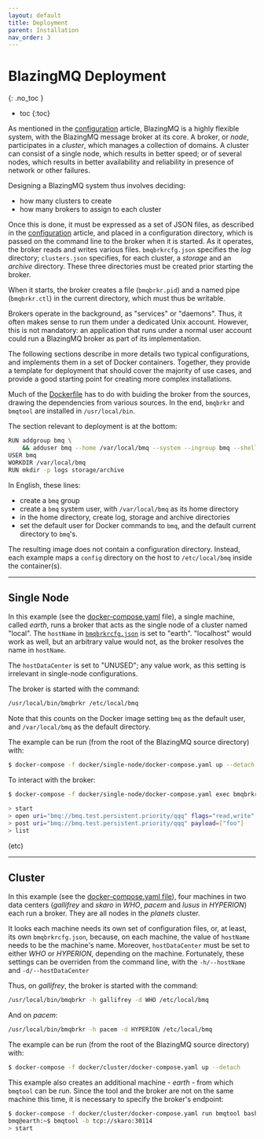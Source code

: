 ```yaml
---
layout: default
title: Deployment
parent: Installation
nav_order: 3
---
```


# BlazingMQ Deployment
{: .no_toc }

* toc
{:toc}

As mentioned in the [configuration](../configuration) article, BlazingMQ is a
highly flexible system, with the BlazingMQ message broker at its core. A
broker, or _node_, participates in a _cluster_, which manages a collection of
domains. A cluster can consist of a single node, which results in better speed;
or of several nodes, which results in better availability and reliability in
presence of network or other failures.

Designing a BlazingMQ system thus involves deciding:

- how many clusters to create
- how many brokers to assign to each cluster

Once this is done, it must be expressed as a set of JSON files, as described in
the [configuration](../configuration) article, and placed in a configuration
directory, which is passed on the command line to the broker when it is
started. As it operates, the broker reads and writes various files.
`bmqbrkrcfg.json` specifies the _log_ directory; `clusters.json` specifies, for
each cluster, a _storage_ and an _archive_ directory. These three directories
must be created prior starting the broker.

When it starts, the broker creates a file (`bmqbrkr.pid`) and a named pipe
(`bmqbrkr.ctl`) in the current directory, which must thus be writable.

Brokers operate in the background, as "services" or "daemons". Thus, it often
makes sense to run them under a dedicated Unix account. However, this is not
mandatory: an application that runs under a normal user account could run a
BlazingMQ broker as part of its implementation.

The following sections describe in more details two typical configurations, and
implements them in a set of Docker containers. Together, they provide a
template for deployment that should cover the majority of use cases, and
provide a good starting point for creating more complex installations.

Much of the
[Dockerfile](https://github.com/bloomberg/blazingmq/blob/main/docker/Dockerfile)
has to do with buiding the broker from the sources, drawing the dependencies
from various sources. In the end, `bmqbrkr` and `bmqtool` are installed in
`/usr/local/bin`.

The section relevant to deployment is at the bottom:

```sh
RUN addgroup bmq \
    && adduser bmq --home /var/local/bmq --system --ingroup bmq --shell /usr/bin/bash
USER bmq
WORKDIR /var/local/bmq
RUN mkdir -p logs storage/archive
```

In English, these lines:
* create a `bmq` group
* create a `bmq` system user, with `/var/local/bmq` as its home directory
* in the home directory, create log, storage and archive directories
* set the default user for Docker commands to `bmq`, and the default current
  directory to `bmq`'s.

The resulting image does not contain a configuration directory. Instead, each
example maps a `config` directory on the host to `/etc/local/bmq` inside the
container(s).

---

## Single Node

In this example (see the [docker-compose.yaml](https://github.com/bloomberg/blazingmq/blob/main/docker/single-node/docker-compose.yaml) file),
a single machine, called _earth_, runs a broker that acts as the single node of
a cluster named "local". The `hostName` in
[`bmqbrkrcfg.json`](https://github.com/bloomberg/blazingmq/blob/main/docker/single-node/config/bmqbrkrcfg.json)
is set to "earth". "localhost" would work as well, but an arbitrary value would
not, as the broker resolves the name in `hostName`.

The `hostDataCenter` is set to "UNUSED"; any value work, as this setting
is irrelevant in single-node configurations.

The broker is started with the command:

```sh
/usr/local/bin/bmqbrkr /etc/local/bmq
```

Note that this counts on the Docker image setting `bmq` as the default user,
and `/var/local/bmq` as the default directory.

The example can be run (from the root of the BlazingMQ source directory) with:

```sh
$ docker-compose -f docker/single-node/docker-compose.yaml up --detach
```

To interact with the broker:
```sh
$ docker-compose -f docker/single-node/docker-compose.yaml exec bmqbrkr bmqtool
```

```sh
> start
> open uri="bmq://bmq.test.persistent.priority/qqq" flags="read,write"
> post uri="bmq://bmq.test.persistent.priority/qqq" payload=["foo"]
> list
```
(etc)

---

## Cluster

In this example (see the [docker-compose.yaml
file](https://github.com/bloomberg/blazingmq/blob/main/docker/cluster/docker-compose.yaml)),
four machines in two data centers (_gallifrey_ and _skaro_ in _WHO_, _pacem_
and _lusus_ in _HYPERION_) each run a broker. They are all nodes in the
_planets_ cluster.

It looks each machine needs its own set of configuration files, or, at least,
its own `bmqbrkrcfg.json`, because, on each machine, the value of `hostName`
needs to be the machine's name. Moreover, `hostDataCenter` must be set to
either _WHO_ or _HYPERION_, depending on the machine. Fortunately, these
settings can be overriden from the command line, with the `-h/--hostName` and
`-d/--hostDataCenter`

Thus, on _gallifrey_, the broker is started with the command:

```sh
/usr/local/bin/bmqbrkr -h gallifrey -d WHO /etc/local/bmq
```

And on _pacem_:

```sh
/usr/local/bin/bmqbrkr -h pacem -d HYPERION /etc/local/bmq
```

The example can be run (from the root of the BlazingMQ source directory) with:

```sh
$ docker-compose -f docker/cluster/docker-compose.yaml up --detach
```

This example also creates an additional machine - _earth_ - from which
`bmqtool` can be run. Since the tool and the broker are not on the same machine
this time, it is necessary to specify the broker's endpoint:

```sh
$ docker-compose -f docker/cluster/docker-compose.yaml run bmqtool bash
bmq@earth:~$ bmqtool -b tcp://skaro:30114
> start
```
